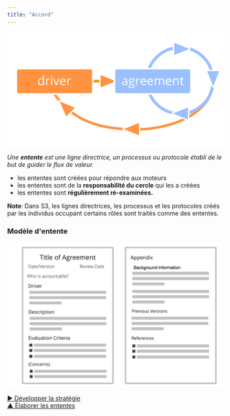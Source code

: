 ```yaml
---
title: "Accord"
---
```



![right,fit](img/evolution/driver-agreement-improvement.png)

_Une **entente** est une ligne directrice, un processus ou protocole établi de le but de guider le flux de valeur._

- les ententes sont créées pour répondre aux moteurs 
- les ententes sont de la **responsabilité du cercle** qui les a créées
- les ententes sont **régulièrement ré-examinées.**

**Note**: Dans S3, les lignes directrices, les processus et les protocoles créés par les individus occupant certains rôles sont traités comme des ententes.


### Modèle d'entente

![inline,fit](img/templates/agreement-template.png)

[&#9654; Développer la stratégie](develop-strategy.html)<br/>[&#9650; Élaborer les ententes](defining-agreements.html)

